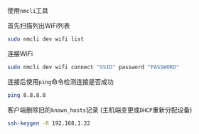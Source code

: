 使用`nmcli`工具

首先扫描列出WiFi列表
```bash
sudo nmcli dev wifi list
```

连接WiFi
```bash
sudo nmcli dev wifi connect "SSID" password "PASSWORD"
```

连接后使用`ping`命令检测连接是否成功
```bash
ping 8.8.8.8
```

客户端删除旧的`known_hosts`记录 (主机端变更或`DHCP`重新分配设备)
```bash
ssh-keygen -R 192.168.1.22
```

